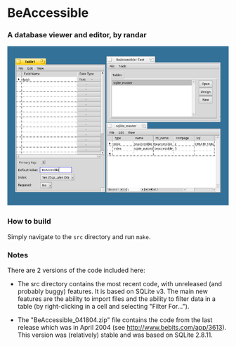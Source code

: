 # BeAccessible
### A database viewer and editor, by randar

![screenshot](beaccessible.png)

### How to build
Simply navigate to the `src` directory and run `make`.

### Notes
There are 2 versions of the code included here:

* The src directory contains the most recent code, with unreleased (and probably buggy) features.  It is based on SQLite v3. The main new features are the ability to import files and the ability to filter data in a table (by right-clicking in a cell and selecting "Filter For...").

* The "BeAccessible_041804.zip" file contains the code from the last release which was in April 2004 (see http://www.bebits.com/app/3613).  This version was (relatively) stable and was based on SQLite 2.8.11.
